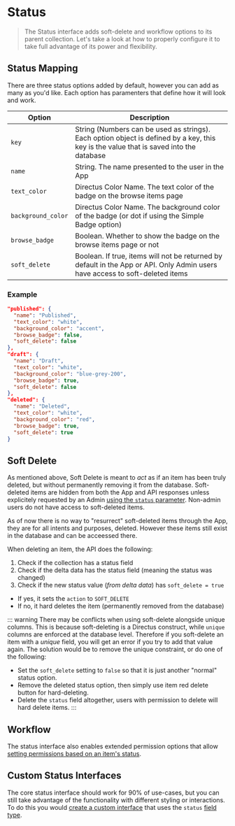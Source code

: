 # Status

> The Status interface adds soft-delete and workflow options to its parent collection. Let's take a look at how to properly configure it to take full advantage of its power and flexibility.

## Status Mapping

There are three status options added by default, however you can add as many as you'd like. Each option has paramenters that define how it will look and work.

Option              | Description
------------------- | -----------------------------------
`key`               | String (Numbers can be used as strings). Each option object is defined by a key, this key is the value that is saved into the database
`name`              | String. The name presented to the user in the App
`text_color`        | Directus Color Name. The text color of the badge on the browse items page
`background_color`  | Directus Color Name. The background color of the badge (or dot if using the Simple Badge option)
`browse_badge`      | Boolean. Whether to show the badge on the browse items page or not
`soft_delete`       | Boolean. If true, items will not be returned by default in the App or API. Only Admin users have access to soft-deleted items

### Example

```json
"published": {
  "name": "Published",
  "text_color": "white",
  "background_color": "accent",
  "browse_badge": false,
  "soft_delete": false
},
"draft": {
  "name": "Draft",
  "text_color": "white",
  "background_color": "blue-grey-200",
  "browse_badge": true,
  "soft_delete": false
},
"deleted": {
  "name": "Deleted",
  "text_color": "white",
  "background_color": "red",
  "browse_badge": true,
  "soft_delete": true
}
```

## Soft Delete

As mentioned above, Soft Delete is meant to _act_ as if an item has been truly deleted, but without permanently removing it from the database. Soft-deleted items are hidden from both the App and API responses unless explicitely requested by an Admin [using the `status` parameter](/api/reference.md#status). Non-admin users do not have access to soft-deleted items.

As of now there is no way to "resurrect" soft-deleted items through the App, they are for all intents and purposes, deleted. However these items still exist in the database and can be acceessed there.

When deleting an item, the API does the following:

1. Check if the collection has a status field
2. Check if the delta data has the status field (meaning the status was changed)
3. Check if the new status value (_from delta data_) has `soft_delete = true`
  * If yes, it sets the `action` to `SOFT_DELETE`
  * If no, it hard deletes the item (permanently removed from the database)
  
::: warning
There may be conflicts when using soft-delete alongside unique columns. This is because soft-deleting is a Directus construct, while `unique` columns are enforced at the database level. Therefore if you soft-delete an item with a _unique_ field, you will get an error if you try to add that value again. The solution would be to remove the unique constraint, or do one of the following:

* Set the `soft_delete` setting to `false` so that it is just another "normal" status option.
* Remove the deleted status option, then simply use item red delete button for hard-deleting.
* Delete the `status` field altogether, users with permission to delete will hard delete items.
:::

## Workflow

The status interface also enables extended permission options that allow [setting permissions based on an item's status](/guides/permissions.md#status-level).

## Custom Status Interfaces

The core status interface should work for 90% of use-cases, but you can still take advantage of the functionality with different styling or interactions. To do this you would [create a custom interface](/extensions/interfaces.md) that uses the `status` [field type](/guides/field-types.md).
